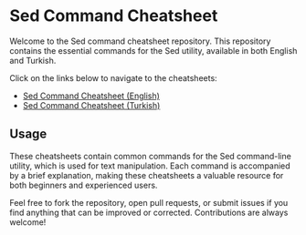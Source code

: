 # Sed Command Cheatsheet

Welcome to the Sed command cheatsheet repository. This repository contains the essential commands for the Sed utility, available in both English and Turkish.

Click on the links below to navigate to the cheatsheets:

- [Sed Command Cheatsheet (English)](./sed_Cheatsheet_EN.md)
- [Sed Command Cheatsheet (Turkish)](./Sed_Cheatsheet_TR.md)

## Usage

These cheatsheets contain common commands for the Sed command-line utility, which is used for text manipulation. Each command is accompanied by a brief explanation, making these cheatsheets a valuable resource for both beginners and experienced users.

Feel free to fork the repository, open pull requests, or submit issues if you find anything that can be improved or corrected. Contributions are always welcome!

